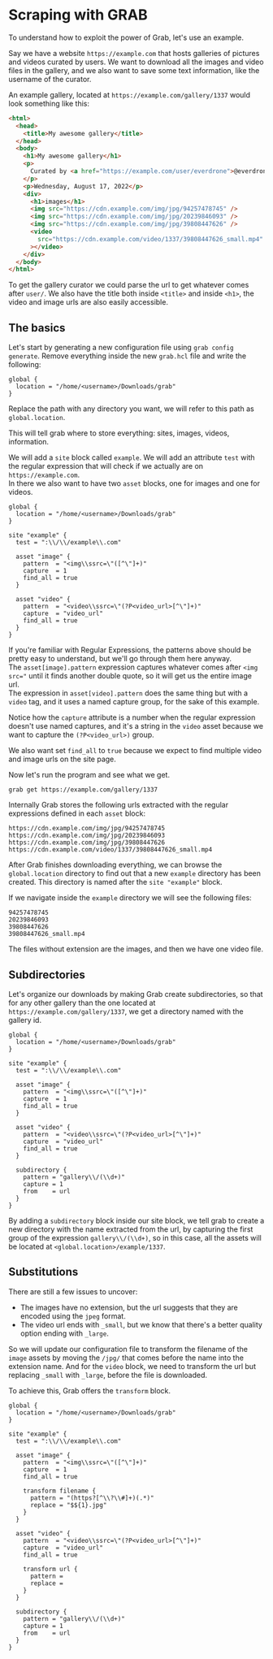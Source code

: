 # Scraping with GRAB

To understand how to exploit the power of Grab, let's use an example.

Say we have a website `https://example.com` that hosts galleries of pictures and videos curated by users. We want to download all the images and video files in the gallery, and we also want to save some text information, like the username of the curator.

An example gallery, located at `https://example.com/gallery/1337` would look something like this:

```html
<html>
  <head>
    <title>My awesome gallery</title>
  </head>
  <body>
    <h1>My awesome gallery</h1>
    <p>
      Curated by <a href="https://example.com/user/everdrone">@everdrone</a>
    </p>
    <p>Wednesday, August 17, 2022</p>
    <div>
      <h1>images</h1>
      <img src="https://cdn.example.com/img/jpg/94257478745" />
      <img src="https://cdn.example.com/img/jpg/20239846093" />
      <img src="https://cdn.example.com/img/jpg/39808447626" />
      <video
        src="https://cdn.example.com/video/1337/39808447626_small.mp4"
      ></video>
    </div>
  </body>
</html>
```

To get the gallery curator we could parse the url to get whatever comes after `user/`. We also have the title both inside `<title>` and inside `<h1>`, the video and image urls are also easily accessible.

## The basics

Let's start by generating a new configuration file using `grab config generate`. Remove everything inside the new `grab.hcl` file and write the following:

```hcl
global {
  location = "/home/<username>/Downloads/grab"
}
```

Replace the path with any directory you want, we will refer to this path as `global.location`.

This will tell grab where to store everything: sites, images, videos, information.

We will add a `site` block called `example`. We will add an attribute `test` with the regular expression that will check if we actually are on `https://example.com`.  
In there we also want to have two `asset` blocks, one for images and one for videos.

```
global {
  location = "/home/<username>/Downloads/grab"
}

site "example" {
  test = ":\\/\\/example\\.com"

  asset "image" {
    pattern  = "<img\\ssrc=\"([^\"]+)"
    capture  = 1
    find_all = true
  }

  asset "video" {
    pattern  = "<video\\ssrc=\"(?P<video_url>[^\"]+)"
    capture  = "video_url"
    find_all = true
  }
}
```

If you're familiar with Regular Expressions, the patterns above should be pretty easy to understand, but we'll go through them here anyway.  
The `asset[image].pattern` expression captures whatever comes after `<img src="` until it finds another double quote, so it will get us the entire image url.  
The expression in `asset[video].pattern` does the same thing but with a `video` tag, and it uses a named capture group, for the sake of this example.

Notice how the `capture` attribute is a number when the regular expression doesn't use named captures, and it's a string in the `video` asset because we want to capture the `(?P<video_url>)` group.

We also want set `find_all` to `true` because we expect to find multiple video and image urls on the site page.

Now let's run the program and see what we get.

```
grab get https://example.com/gallery/1337
```

Internally Grab stores the following urls extracted with the regular expressions defined in each `asset` block:

```
https://cdn.example.com/img/jpg/94257478745
https://cdn.example.com/img/jpg/20239846093
https://cdn.example.com/img/jpg/39808447626
https://cdn.example.com/video/1337/39808447626_small.mp4
```

After Grab finishes downloading everything, we can browse the `global.location` directory to find out that a new `example` directory has been created. This directory is named after the `site "example"` block.

If we navigate inside the `example` directory we will see the following files:

```
94257478745
20239846093
39808447626
39808447626_small.mp4
```

The files without extension are the images, and then we have one video file.

## Subdirectories

Let's organize our downloads by making Grab create subdirectories, so that for any other gallery than the one located at `https://example.com/gallery/1337`, we get a directory named with the gallery id.

```hcl
global {
  location = "/home/<username>/Downloads/grab"
}

site "example" {
  test = ":\\/\\/example\\.com"

  asset "image" {
    pattern  = "<img\\ssrc=\"([^\"]+)"
    capture  = 1
    find_all = true
  }

  asset "video" {
    pattern  = "<video\\ssrc=\"(?P<video_url>[^\"]+)"
    capture  = "video_url"
    find_all = true
  }

  subdirectory {
    pattern = "gallery\\/(\\d+)"
    capture = 1
    from    = url
  }
}
```

By adding a `subdirectory` block inside our site block, we tell grab to create a new directory with the name extracted from the url, by capturing the first group of the expression `gallery\\/(\\d+)`, so in this case, all the assets will be located at `<global.location>/example/1337`.

## Substitutions

There are still a few issues to uncover:

- The images have no extension, but the url suggests that they are encoded using the `jpeg` format.
- The video url ends with `_small`, but we know that there's a better quality option ending with `_large`.

So we will update our configuration file to transform the filename of the `image` assets by moving the `/jpg/` that comes before the name into the extension name. And for the `video` block, we need to transform the url but replacing `_small` with `_large`, before the file is downloaded.

To achieve this, Grab offers the `transform` block.

```hcl
global {
  location = "/home/<username>/Downloads/grab"
}

site "example" {
  test = ":\\/\\/example\\.com"

  asset "image" {
    pattern  = "<img\\ssrc=\"([^\"]+)"
    capture  = 1
    find_all = true

    transform filename {
      pattern = "(https?[^\\?\\#]+)(.*)"
      replace = "$${1}.jpg"
    }
  }

  asset "video" {
    pattern  = "<video\\ssrc=\"(?P<video_url>[^\"]+)"
    capture  = "video_url"
    find_all = true

    transform url {
      pattern =
      replace =
    }
  }

  subdirectory {
    pattern = "gallery\\/(\\d+)"
    capture = 1
    from    = url
  }
}
```
